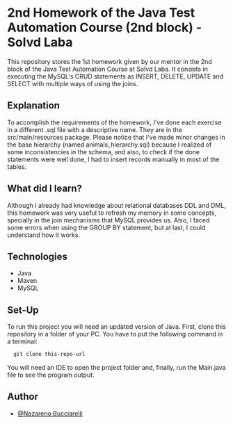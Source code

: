# 2nd Homework of the Java Test Automation Course (2nd block) - Solvd Laba
This repository stores the 1st homework given by our mentor in the 2nd block of 
the Java Test Automation Course at Solvd Laba. It consists in executing the
MySQL's CRUD statements as INSERT, DELETE, UPDATE and SELECT with multiple
ways of using the joins.

## Explanation

To accomplish the requirements of the homework, I've done each exercise in a
different .sql file with a descriptive name. They are in the src/main/resources
package. Please notice that I've made minor changes in the base hierarchy
(named animals_hierarchy.sql) because I realized of some inconsistencies in the 
schema, and also, to check if the done statements were well done, I had to insert
records manually in most of the tables.

## What did I learn?

Although I already had knowledge about relational databases DDL and DML, 
this homework was very useful to refresh my memory in some concepts, specially
in the join mechanisms that MySQL provides us. Also, I faced some errors when
using the GROUP BY statement, but at last, I could understand how it works.

## Technologies

- Java
- Maven
- MySQL

## Set-Up

To run this project you will need an updated version of Java.
First, clone this repository in a folder of your PC.
You have to put the following command in a terminal:

```bash
  git clone this-repo-url
```
You will need an IDE to open the project folder and, finally, run the 
Main.java file to see the program output.

## Author

- [@Nazareno Bucciarelli](https://github.com/nazabucciarelli)
